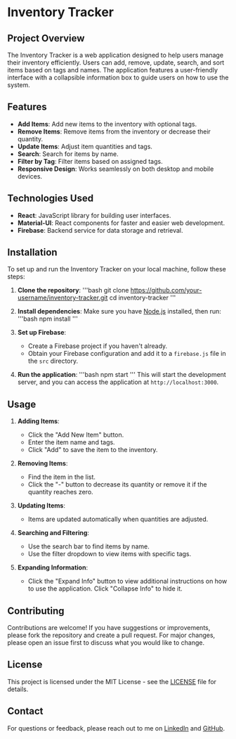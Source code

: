 # Inventory Tracker

## Project Overview

The Inventory Tracker is a web application designed to help users manage their inventory efficiently. Users can add, remove, update, search, and sort items based on tags and names. The application features a user-friendly interface with a collapsible information box to guide users on how to use the system.

## Features

- **Add Items**: Add new items to the inventory with optional tags.
- **Remove Items**: Remove items from the inventory or decrease their quantity.
- **Update Items**: Adjust item quantities and tags.
- **Search**: Search for items by name.
- **Filter by Tag**: Filter items based on assigned tags.
- **Responsive Design**: Works seamlessly on both desktop and mobile devices.

## Technologies Used

- **React**: JavaScript library for building user interfaces.
- **Material-UI**: React components for faster and easier web development.
- **Firebase**: Backend service for data storage and retrieval.

## Installation

To set up and run the Inventory Tracker on your local machine, follow these steps:

1. **Clone the repository**:
   '''bash
   git clone https://github.com/your-username/inventory-tracker.git
   cd inventory-tracker
   '''

2. **Install dependencies**:
   Make sure you have [Node.js](https://nodejs.org/) installed, then run:
   '''bash
   npm install
   '''

3. **Set up Firebase**:
   - Create a Firebase project if you haven't already.
   - Obtain your Firebase configuration and add it to a `firebase.js` file in the `src` directory.

4. **Run the application**:
   '''bash
   npm start
   '''
   This will start the development server, and you can access the application at `http://localhost:3000`.

## Usage

1. **Adding Items**:
   - Click the "Add New Item" button.
   - Enter the item name and tags.
   - Click "Add" to save the item to the inventory.

2. **Removing Items**:
   - Find the item in the list.
   - Click the "-" button to decrease its quantity or remove it if the quantity reaches zero.

3. **Updating Items**:
   - Items are updated automatically when quantities are adjusted.

4. **Searching and Filtering**:
   - Use the search bar to find items by name.
   - Use the filter dropdown to view items with specific tags.

5. **Expanding Information**:
   - Click the "Expand Info" button to view additional instructions on how to use the application. Click "Collapse Info" to hide it.

## Contributing

Contributions are welcome! If you have suggestions or improvements, please fork the repository and create a pull request. For major changes, please open an issue first to discuss what you would like to change.

## License

This project is licensed under the MIT License - see the [LICENSE](LICENSE) file for details.

## Contact

For questions or feedback, please reach out to me on [LinkedIn](https://linkedin.com/in/synamalhan) and [GitHub](https://github.com/synamalhan).
